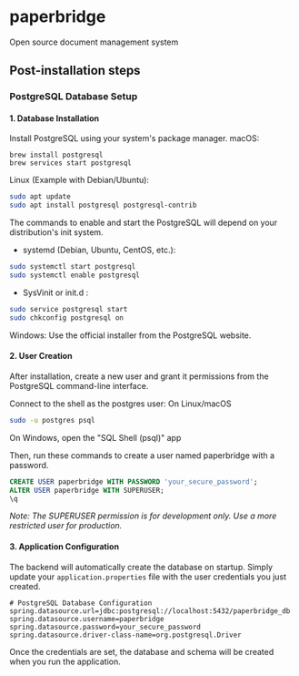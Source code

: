 # paperbridge
 Open source document management system


## Post-installation steps

### PostgreSQL Database Setup
#### 1. Database Installation
Install PostgreSQL using your system's package manager.
macOS:
```shell
brew install postgresql
brew services start postgresql
```

Linux (Example with Debian/Ubuntu): 

```bash
sudo apt update
sudo apt install postgresql postgresql-contrib
```

The commands to enable and start the PostgreSQL will depend on your distribution's init system.

- systemd (Debian, Ubuntu, CentOS, etc.):
```bash
sudo systemctl start postgresql
sudo systemctl enable postgresql
```

- SysVinit or init.d :
```bash
sudo service postgresql start
sudo chkconfig postgresql on
```

Windows: Use the official installer from the PostgreSQL website.

#### 2. User Creation

After installation, create a new user and grant it permissions from the PostgreSQL command-line interface. 

Connect to the shell as the postgres user:
On Linux/macOS
```bash
sudo -u postgres psql
```

On Windows, open the "SQL Shell (psql)" app

Then, run these commands to create a user named paperbridge with a password. 
```sql
CREATE USER paperbridge WITH PASSWORD 'your_secure_password';
ALTER USER paperbridge WITH SUPERUSER;
\q
```

*Note: The SUPERUSER permission is for development only. Use a more restricted user for production.*

#### 3. Application Configuration
The backend will automatically create the database on startup. Simply update your `application.properties` file with the user credentials you just created.
```properties
# PostgreSQL Database Configuration
spring.datasource.url=jdbc:postgresql://localhost:5432/paperbridge_db
spring.datasource.username=paperbridge
spring.datasource.password=your_secure_password
spring.datasource.driver-class-name=org.postgresql.Driver
```
Once the credentials are set, the database and schema will be created when you run the application.